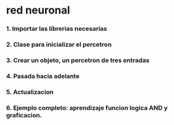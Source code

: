 # red neuronal

### 1. Importar las librerias necesarias
### 2. Clase para inicializar el percetron
### 3. Crear un objeto, un percetron de tres entradas
### 4. Pasada hacia adelante
### 5. Actualizacion
### 6. Ejemplo completo: aprendizaje funcion logica AND y graficacion.

